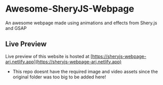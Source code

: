 # Awesome-SheryJS-Webpage
An awesome webpage made using animations and effects from Shery.js and GSAP

## Live Preview
Live preview of this website is hosted at [https://sheryjs-webpage-arj.netlify.app](https://sheryjs-webpage-arj.netlify.app)

- This repo doesnt have the required image and video assets since the original folder was too big to be added here!

